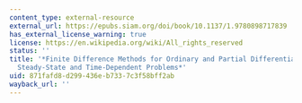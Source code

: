 ```yaml
---
content_type: external-resource
external_url: https://epubs.siam.org/doi/book/10.1137/1.9780898717839
has_external_license_warning: true
license: https://en.wikipedia.org/wiki/All_rights_reserved
status: ''
title: '*Finite Difference Methods for Ordinary and Partial Differential Equations:
  Steady-State and Time-Dependent Problems*'
uid: 871fafd8-d299-436e-b733-7c3f58bff2ab
wayback_url: ''
---
```


